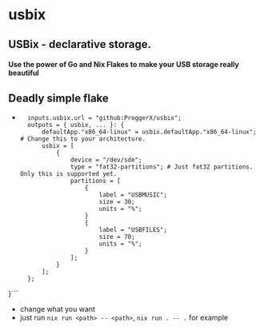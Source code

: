 # usbix
## USBix - declarative storage.
#### Use the power of Go and Nix Flakes to make your USB storage really beautiful
## Deadly simple flake
- ```{
    inputs.usbix.url = "github:ProggerX/usbix";
	outputs = { usbix, ... }: {
        defaultApp."x86_64-linux" = usbix.defaultApp."x86_64-linux"; # Change this to your architecture.
		usbix = [
			{
				device = "/dev/sde";
				type = "fat32-partitions"; # Just fat32 partitions. Only this is supported yet.
				partitions = [
					{
						label = "USBMUSIC";
						size = 30;
						units = "%";
					}
					{
						label = "USBFILES";
						size = 70;
						units = "%";
					}
				];
			}
		];
	};
}```
- change what you want
- just run ```nix run <path> -- <path>```, ```nix run . -- .``` for example
